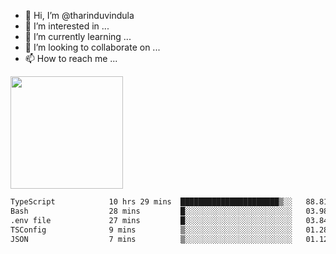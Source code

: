 - 👋 Hi, I’m @tharinduvindula
- 👀 I’m interested in ...
- 🌱 I’m currently learning ...
- 💞️ I’m looking to collaborate on ...
- 📫 How to reach me ...

<!---
tharinduvindula/tharinduvindula is a ✨ special ✨ repository because its `README.md` (this file) appears on your GitHub profile.
You can click the Preview link to take a look at your changes.
--->

<img height="180em" src="https://github-readme-stats.vercel.app/api?username=tharinduvindula&show_icons=true&hide_border=false&&count_private=true&include_all_commits=true" />


<!--START_SECTION:waka-->

```txt
TypeScript            10 hrs 29 mins  ██████████████████████▒░░   88.81 %
Bash                  28 mins         █░░░░░░░░░░░░░░░░░░░░░░░░   03.98 %
.env file             27 mins         █░░░░░░░░░░░░░░░░░░░░░░░░   03.84 %
TSConfig              9 mins          ▒░░░░░░░░░░░░░░░░░░░░░░░░   01.28 %
JSON                  7 mins          ▒░░░░░░░░░░░░░░░░░░░░░░░░   01.12 %
```

<!--END_SECTION:waka-->
